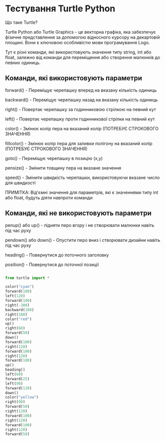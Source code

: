 # Тестування Turtle Python 
Що таке Turtle?

Turtle Python або Turtle Graphics - це векторна графіка, яка забезпечує фізичне представлення за допомогою відносного курсору на декартовій площині. Вони є ключовою особливістю мови програмування Logo.

Тут є різні команди, які використовують значення типу string, int або float, залежно від команди для переміщення або створення малюнків до певних одиниць.

## Команди, які використовують параметри
forward() - Переміщує черепашку вперед на вказану кількість одиниць

backward() - Переміщує черепашку назад на вказану кількість одиниць

right() - Повертає черепашку за годинниковою стрілкою на певний кут 

left() - Повертає черепашку проти годинникової стрілки на певний кут 

color() - Змінює колір пера на вказаний колір (ПОТРЕБУЄ СТРОКОВОГО ЗНАЧЕННЯ)

fillcolor() - Змінює колір пера для заливки полігону на вказаний колір (ПОТРЕБУЄ СТРОКОВОГО ЗНАЧЕННЯ)

goto() - Переміщує черепашку в позицію (x,y)

pensize() - Змінити товщину пера на вказане значення

speed() - Змінити швидкість черепашки, використовуючи вказане число для швидкості

ПРИМІТКА: Від'ємні значення для параметрів, які є значеннями типу int або float, будуть діяти навпроти команди

## Команди, які не використовують параметри
penup() або up() - підняти перо вгору і не створювати малюнки навіть під час руху

pendown() або down() - Опустити перо вниз і створювати дизайни навіть під час руху

heading() - Повернутися до поточного заголовку

position() - Повернутися до поточної позиції


```python

from turtle import *

color("cyan")
forward(100)
left(120)
forward(100)
right(-300)
backward(100)
right(180)
color("red")
up()
right(60)
forward(50)
down()
forward(100)
right(120)
forward(100)
right(120)
forward(100)
up()
heading()
left(60)
forward(25)
left(90)
forward(120)
down()
color("yellow")
right(90)
forward(50)
right(120)
forward(100)
right(120)
forward(100)
right(120)
forward(50)


```



